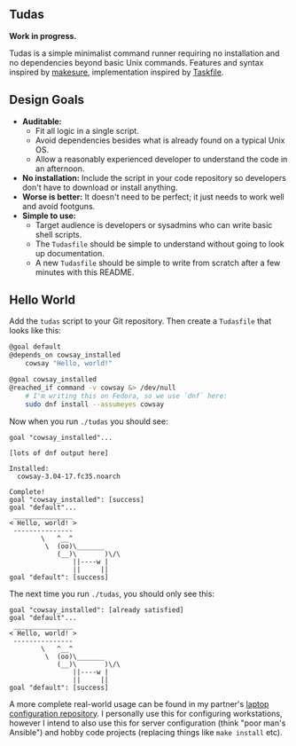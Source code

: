 ## Tudas

**Work in progress.**

Tudas is a simple minimalist command runner requiring no installation and no dependencies beyond basic Unix commands. Features and syntax inspired by [makesure][makesure], implementation inspired by [Taskfile][taskfile].

## Design Goals

* **Auditable:**
    * Fit all logic in a single script.
    * Avoid dependencies besides what is already found on a typical Unix OS.
    * Allow a reasonably experienced developer to understand the code in an afternoon.
* **No installation:** Include the script in your code repository so developers don't have to download or install anything.
* **Worse is better:** It doesn't need to be perfect; it just needs to work well and avoid footguns.
* **Simple to use:**
    * Target audience is developers or sysadmins who can write basic shell scripts.
    * The `Tudasfile` should be simple to understand without going to look up documentation.
    * A new `Tudasfile` should be simple to write from scratch after a few minutes with this README.

## Hello World

Add the `tudas` script to your Git repository. Then create a `Tudasfile` that looks like this:

```bash
@goal default
@depends_on cowsay_installed
    cowsay "Hello, world!"

@goal cowsay_installed
@reached_if command -v cowsay &> /dev/null
    # I'm writing this on Fedora, so we use `dnf` here:
    sudo dnf install --assumeyes cowsay
```

Now when you run `./tudas` you should see:

```plaintext
goal "cowsay_installed"...

[lots of dnf output here]

Installed:
  cowsay-3.04-17.fc35.noarch

Complete!
goal "cowsay_installed": [success]
goal "default"...
 _______________
< Hello, world! >
 ---------------
        \   ^__^
         \  (oo)\_______
            (__)\       )\/\
                ||----w |
                ||     ||
goal "default": [success]
```

The next time you run `./tudas`, you should only see this:

```plaintext
goal "cowsay_installed": [already satisfied]
goal "default"...
 _______________
< Hello, world! >
 ---------------
        \   ^__^
         \  (oo)\_______
            (__)\       )\/\
                ||----w |
                ||     ||
goal "default": [success]
```

A more complete real-world usage can be found in my partner's [laptop configuration repository][wife-lappy]. I personally use this for configuring workstations, however I intend to also use this for server configuration (think "poor man's Ansible") and hobby code projects (replacing things like `make install` etc).

[makesure]: https://github.com/xonixx/makesure
[taskfile]: https://github.com/adriancooney/Taskfile
[wife-lappy]: https://github.com/pcrockett/wife-laptop
